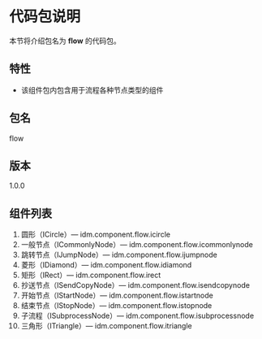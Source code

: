 # 代码包说明
本节将介绍包名为 **flow** 的代码包。
## 特性
- 该组件包内包含用于流程各种节点类型的组件

## 包名
flow
## 版本
1.0.0
## 组件列表
1. 圆形（ICircle）— idm.component.flow.icircle
2. 一般节点（ICommonlyNode）— idm.component.flow.icommonlynode
3. 跳转节点（IJumpNode）— idm.component.flow.ijumpnode
4. 菱形（IDiamond）— idm.component.flow.idiamond
5. 矩形（IRect）— idm.component.flow.irect
6. 抄送节点（ISendCopyNode）— idm.component.flow.isendcopynode
7. 开始节点（IStartNode）— idm.component.flow.istartnode
8. 结束节点（IStopNode）— idm.component.flow.istopnode
9. 子流程（ISubprocessNode）— idm.component.flow.isubprocessnode
10. 三角形（ITriangle）— idm.component.flow.itriangle